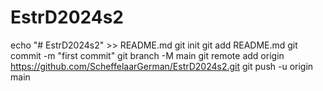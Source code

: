 # EstrD2024s2
echo "# EstrD2024s2" >> README.md
git init
git add README.md
git commit -m "first commit"
git branch -M main
git remote add origin https://github.com/ScheffelaarGerman/EstrD2024s2.git
git push -u origin main
